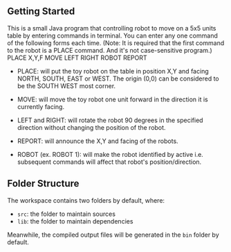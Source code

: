 ## Getting Started

This is a small Java program that controlling robot to move on a 5x5 units table by entering commands in terminal. 
You can enter any one command of the following forms each time. (Note: It is required that the first command to the robot is a PLACE command. And it's not case-sensitive program.)
PLACE X,Y,F
MOVE
LEFT
RIGHT
ROBOT <number>
REPORT

* PLACE: will put the toy robot on the table in position X,Y and facing NORTH, SOUTH, EAST or WEST. The origin (0,0) can be considered to be the SOUTH WEST most corner. 

* MOVE: will move the toy robot one unit forward in the direction it is currently facing.

* LEFT and RIGHT: will rotate the robot 90 degrees in the specified direction without changing the position of the robot.

* REPORT: will announce the X,Y and facing of the robots.

* ROBOT <number> (ex. ROBOT 1): will make the robot identified by active i.e. subsequent commands will affect that robot's position/direction.


## Folder Structure

The workspace contains two folders by default, where:

- `src`: the folder to maintain sources
- `lib`: the folder to maintain dependencies

Meanwhile, the compiled output files will be generated in the `bin` folder by default.

